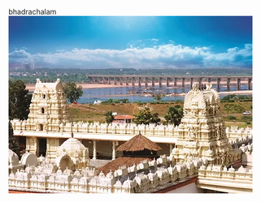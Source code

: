 bhadrachalam
![image alt](https://github.com/Anitha-bot/Anitha-bot.github.io/blob/8f7e5943e8e6cc8c62c2e92e3ffe8f3f0b8615fb/badhrachalam.webp)
